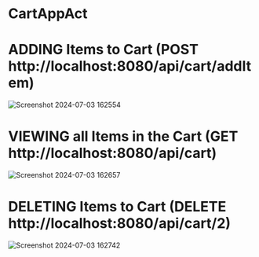 # CartAppAct

# ADDING Items to Cart (POST http://localhost:8080/api/cart/addItem)
![Screenshot 2024-07-03 162554](https://github.com/Kiiyonn/CartAppAct/assets/126774672/086050df-3031-4d12-9244-e54ad8b0f05f)

# VIEWING all Items in the Cart (GET http://localhost:8080/api/cart)
![Screenshot 2024-07-03 162657](https://github.com/Kiiyonn/CartAppAct/assets/126774672/3cde37c9-e8c0-4bad-bce4-93615040e99a)

# DELETING Items to Cart (DELETE http://localhost:8080/api/cart/2)
![Screenshot 2024-07-03 162742](https://github.com/Kiiyonn/CartAppAct/assets/126774672/208d264f-9e77-428d-a3e5-18475ed19cf5)
